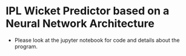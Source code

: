 # IPL Wicket Predictor based on a Neural Network Architecture

* Please look at the jupyter notebook for code and details about the program.
